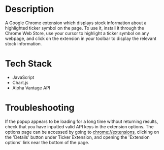 # Description

A Google Chrome extension which displays stock information about a highlighted ticker symbol on the page. To use it, install it through the Chrome Web Store, use your cursor to highlight a ticker symbol on any webpage, and click on the extension in your toolbar to display the relevant stock information.

# Tech Stack

* JavaScript
* Chart.js
* Alpha Vantage API

# Troubleshooting

If the popup appears to be loading for a long time without returning results, check that you have inputted valid API keys in the extension options. The options page can be accessed by going to [chrome://extensions](chrome://extensions), clicking on the 'Details' button under Ticker Extension, and opening the 'Extension options' link near the bottom of the page.
